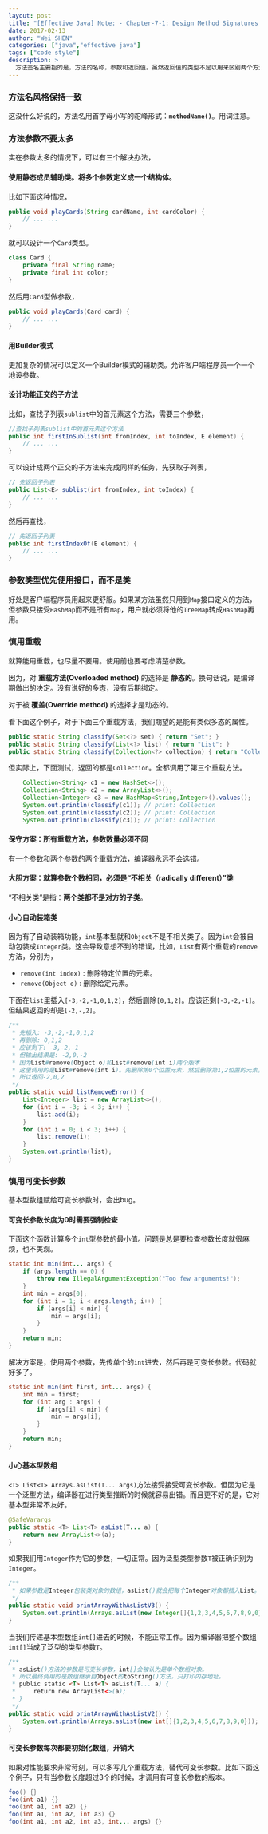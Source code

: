 ```yaml
---
layout: post
title: "[Effective Java] Note: - Chapter-7-1: Design Method Signatures Carefully"
date: 2017-02-13
author: "Wei SHEN"
categories: ["java","effective java"]
tags: ["code style"]
description: >
  方法签名主要指的是，方法的名称，参数和返回值。虽然返回值的类型不足以用来区别两个方法。主要有以下几点：首先，方法名要风格保持统一。其次，参数控制在4个以内。然后，要控制接口的方法数量。关于方法的参数，尽量使用接口，而不是类。最后记住在用可变长参数的时候，小心基本型。而且尽量不要重载参数数量相同的方法。    
---
```


### 方法名风格保持一致
这没什么好说的，方法名用首字母小写的驼峰形式：**`methodName()`**。用词注意。

### 方法参数不要太多
实在参数太多的情况下，可以有三个解决办法，
#### 使用静态成员辅助类。将多个参数定义成一个结构体。
比如下面这种情况，
```java
public void playCards(String cardName, int cardColor) {
    // ... ...
}
```
就可以设计一个`Card`类型。
```java
class Card {
    private final String name;
    private final int color;
}
```
然后用`Card`型做参数，
```java
public void playCards(Card card) {
    // ... ...
}
```

#### 用Builder模式
更加复杂的情况可以定义一个Builder模式的辅助类。允许客户端程序员一个一个地设参数。

#### 设计功能正交的子方法
比如，查找子列表`sublist`中的首元素这个方法，需要三个参数，
```java
//查找子列表sublist中的首元素这个方法
public int firstInSublist(int fromIndex, int toIndex, E element) {
    // ... ...
}
```
可以设计成两个正交的子方法来完成同样的任务，先获取子列表，
```java
// 先返回子列表
public List<E> sublist(int fromIndex, int toIndex) {
    // ... ...
}
```
然后再查找，
```java
// 先返回子列表
public int firstIndexOf(E element) {
    // ... ...
}
```

### 参数类型优先使用接口，而不是类
好处是客户端程序员用起来更舒服。如果某方法虽然只用到`Map`接口定义的方法，但参数只接受`HashMap`而不是所有`Map`，用户就必须将他的`TreeMap`转成`HashMap`再用。

### 慎用重载
就算能用重载，也尽量不要用。使用前也要考虑清楚参数。

因为，对 **重载方法(Overloaded method)** 的选择是 **静态的**。换句话说，是编译期做出的决定。没有说好的多态，没有后期绑定。

对于被 **覆盖(Override method)** 的选择才是动态的。

看下面这个例子，对于下面三个重载方法，我们期望的是能有类似多态的属性。
```java
public static String classify(Set<?> set) { return "Set"; }
public static String classify(List<?> list) { return "List"; }
public static String classify(Collection<?> collection) { return "Collection"; }
```
但实际上，下面测试，返回的都是`Collection`。全都调用了第三个重载方法。
```java
    Collection<String> c1 = new HashSet<>();
    Collection<String> c2 = new ArrayList<>();
    Collection<Integer> c3 = new HashMap<String,Integer>().values();
    System.out.println(classify(c1)); // print: Collection
    System.out.println(classify(c2)); // print: Collection
    System.out.println(classify(c3)); // print: Collection
```

#### 保守方案：所有重载方法，参数数量必须不同
有一个参数和两个参数的两个重载方法，编译器永远不会选错。

#### 大胆方案：就算参数个数相同，必须是“不相关（radically different）”类
“不相关类”是指：**两个类都不是对方的子类**。

#### 小心自动装箱类
因为有了自动装箱功能，`int`基本型就和`Object`不是不相关类了。因为`int`会被自动包装成`Integer`类。这会导致意想不到的错误，比如，`List`有两个重载的`remove`方法，分别为，
* `remove(int index)` : 删除特定位置的元素。
* `remove(Object o)` : 删除给定元素。

下面在`list`里插入`[-3,-2,-1,0,1,2]`，然后删除`[0,1,2]`。应该还剩`[-3,-2,-1]`。但结果返回的却是`[-2,-,2]`。
```java
/**
 * 先插入: -3,-2,-1,0,1,2
 * 再删除: 0,1,2
 * 应该剩下: -3,-2,-1
 * 但输出结果是: -2,0,-2
 * 因为List#remove(Object o)和List#remove(int i)两个版本
 * 这里调用的是List#remove(int i)。先删除第0个位置元素，然后删除第1,2位置的元素。
 * 所以返回-2,0,2
 */
public static void listRemoveError() {
    List<Integer> list = new ArrayList<>();
    for (int i = -3; i < 3; i++) {
        list.add(i);
    }
    for (int i = 0; i < 3; i++) {
        list.remove(i);
    }
    System.out.println(list);
}
```

### 慎用可变长参数
基本型数组赋给可变长参数时，会出bug。

#### 可变长参数长度为0时需要强制检查
下面这个函数计算多个`int`型参数的最小值。问题是总是要检查参数长度就很麻烦，也不美观。
```java
static int min(int... args) {
    if (args.length == 0) {
        throw new IllegalArgumentException("Too few arguments!");
    }
    int min = args[0];
    for (int i = 1; i < args.length; i++) {
        if (args[i] < min) {
            min = args[i];
        }
    }
    return min;
}
```
解决方案是，使用两个参数，先传单个的`int`进去，然后再是可变长参数。代码就好多了。
```java
static int min(int first, int... args) {
    int min = first;
    for (int arg : args) {
        if (args[i] < min) {
            min = args[i];
        }
    }
    return min;
}
```

#### 小心基本型数组
`<T> List<T> Arrays.asList(T... args)`方法接受接受可变长参数。但因为它是一个泛型方法，编译器在进行类型推断的时候就容易出错。而且更不好的是，它对基本型非常不友好。
```java
@SafeVarargs
public static <T> List<T> asList(T... a) {
    return new ArrayList<>(a);
}
```
如果我们用`Integer`作为它的参数，一切正常。因为泛型类型参数`T`被正确识别为`Integer`。
```java
/**
 * 如果参数是Integer包装类对象的数组，asList()就会把每个Integer对象都插入List。
 */
public static void printArrayWithAsListV3() {
    System.out.println(Arrays.asList(new Integer[]{1,2,3,4,5,6,7,8,9,0}));
}
```
当我们传递基本型数组`int[]`进去的时候，不能正常工作。因为编译器把整个数组`int[]`当成了泛型的类型参数`T`。
```java
/**
 * asList()方法的参数是可变长参数，int[]会被认为是单个数组对象。
 * 所以最终调用的是数组继承自Object的toString()方法，只打印内存地址。
 * public static <T> List<T> asList(T... a) {
 *     return new ArrayList<>(a);
 * }
 */
public static void printArrayWithAsListV2() {
    System.out.println(Arrays.asList(new int[]{1,2,3,4,5,6,7,8,9,0}));
}
```

#### 可变长参数每次都要初始化数组，开销大
如果对性能要求非常苛刻，可以多写几个重载方法，替代可变长参数。比如下面这个例子，只有当参数长度超过3个的时候，才调用有可变长参数的版本。
```java
foo() {}
foo(int a1) {}
foo(int a1, int a2) {}
foo(int a1, int a2, int a3) {}
foo(int a1, int a2, int a3, int... args) {}
```
